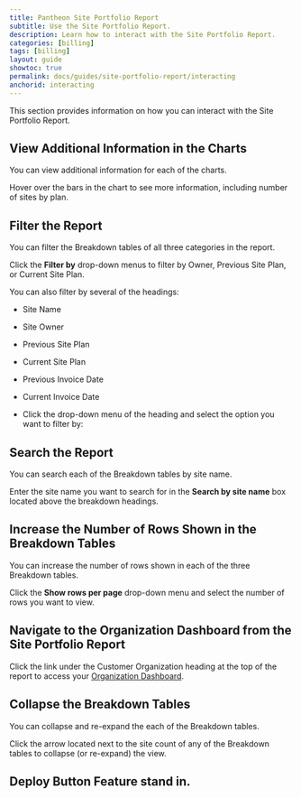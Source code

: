 ```yaml
---
title: Pantheon Site Portfolio Report
subtitle: Use the Site Portfolio Report.
description: Learn how to interact with the Site Portfolio Report.
categories: [billing]
tags: [billing]
layout: guide
showtoc: true
permalink: docs/guides/site-portfolio-report/interacting
anchorid: interacting
---
```


This section provides information on how you can interact with the Site Portfolio Report.

## View Additional Information in the Charts

You can view additional information for each of the charts.

Hover over the bars in the chart to see more information, including number of sites by plan.

## Filter the Report

You can filter the Breakdown tables of all three categories in the report. 

Click the **Filter by** drop-down menus to filter by Owner, Previous Site Plan, or Current Site Plan.

You can also filter by several of the headings:

- Site Name

- Site Owner

- Previous Site Plan

- Current Site Plan

- Previous Invoice Date

- Current Invoice Date

- Click the drop-down menu of the heading and select the option you want to filter by:

## Search the Report

You can search each of the Breakdown tables by site name.

Enter the site name you want to search for in the **Search by site name** box located above the breakdown headings.

## Increase the Number of Rows Shown in the Breakdown Tables

You can increase the number of rows shown in each of the three Breakdown tables.

Click the **Show rows per page** drop-down menu and select the number of rows you want to view.

## Navigate to the Organization Dashboard from the Site Portfolio Report

Click the link under the Customer Organization heading at the top of the report to access your [Organization Dashboard](/organization-dashboard).

## Collapse the Breakdown Tables

You can collapse and re-expand the each of the Breakdown tables.

Click the arrow located next to the site count of any of the Breakdown tables to collapse (or re-expand) the view.

## Deploy Button Feature stand in.